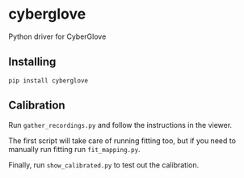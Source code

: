 # cyberglove

Python driver for CyberGlove

## Installing

    pip install cyberglove

## Calibration

Run `gather_recordings.py` and follow the instructions in the viewer.

The first script will take care of running fitting too,
but if you need to manually run fitting run `fit_mapping.py`.

Finally, run `show_calibrated.py` to test out the calibration.
